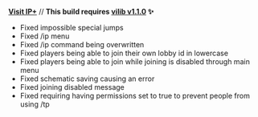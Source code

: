 **[Visit IP+](https://www.spigotmc.org/resources/105019/)** // **This build requires [vilib v1.1.0](https://github.com/Efnilite/vilib/releases/tag/v1.1.0) ✨**

- Fixed impossible special jumps
- Fixed /ip menu
- Fixed /ip command being overwritten
- Fixed players being able to join their own lobby id in lowercase
- Fixed players being able to join while joining is disabled through main menu
- Fixed schematic saving causing an error
- Fixed joining disabled message
- Fixed requiring having permissions set to true to prevent people from using /tp